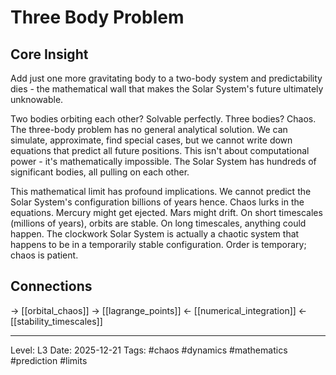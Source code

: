 # Three Body Problem

## Core Insight
Add just one more gravitating body to a two-body system and predictability dies - the mathematical wall that makes the Solar System's future ultimately unknowable.

Two bodies orbiting each other? Solvable perfectly. Three bodies? Chaos. The three-body problem has no general analytical solution. We can simulate, approximate, find special cases, but we cannot write down equations that predict all future positions. This isn't about computational power - it's mathematically impossible. The Solar System has hundreds of significant bodies, all pulling on each other.

This mathematical limit has profound implications. We cannot predict the Solar System's configuration billions of years hence. Chaos lurks in the equations. Mercury might get ejected. Mars might drift. On short timescales (millions of years), orbits are stable. On long timescales, anything could happen. The clockwork Solar System is actually a chaotic system that happens to be in a temporarily stable configuration. Order is temporary; chaos is patient.

## Connections
→ [[orbital_chaos]]
→ [[lagrange_points]]
← [[numerical_integration]]
← [[stability_timescales]]

---
Level: L3
Date: 2025-12-21
Tags: #chaos #dynamics #mathematics #prediction #limits